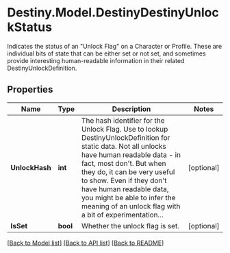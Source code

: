 # Destiny.Model.DestinyDestinyUnlockStatus
Indicates the status of an \"Unlock Flag\" on a Character or Profile.  These are individual bits of state that can be either set or not set, and sometimes provide interesting human-readable information in their related DestinyUnlockDefinition.

## Properties

Name | Type | Description | Notes
------------ | ------------- | ------------- | -------------
**UnlockHash** | **int** | The hash identifier for the Unlock Flag. Use to lookup DestinyUnlockDefinition for static data. Not all unlocks have human readable data - in fact, most don&#39;t. But when they do, it can be very useful to show. Even if they don&#39;t have human readable data, you might be able to infer the meaning of an unlock flag with a bit of experimentation... | [optional] 
**IsSet** | **bool** | Whether the unlock flag is set. | [optional] 

[[Back to Model list]](../README.md#documentation-for-models) [[Back to API list]](../README.md#documentation-for-api-endpoints) [[Back to README]](../README.md)

